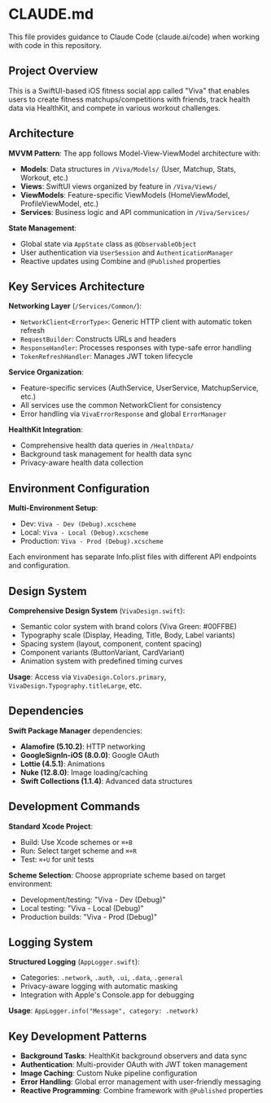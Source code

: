 # CLAUDE.md

This file provides guidance to Claude Code (claude.ai/code) when working with code in this repository.

## Project Overview

This is a SwiftUI-based iOS fitness social app called "Viva" that enables users to create fitness matchups/competitions with friends, track health data via HealthKit, and compete in various workout challenges.

## Architecture

**MVVM Pattern**: The app follows Model-View-ViewModel architecture with:
- **Models**: Data structures in `/Viva/Models/` (User, Matchup, Stats, Workout, etc.)
- **Views**: SwiftUI views organized by feature in `/Viva/Views/`
- **ViewModels**: Feature-specific ViewModels (HomeViewModel, ProfileViewModel, etc.)
- **Services**: Business logic and API communication in `/Viva/Services/`

**State Management**: 
- Global state via `AppState` class as `@ObservableObject`
- User authentication via `UserSession` and `AuthenticationManager`
- Reactive updates using Combine and `@Published` properties

## Key Services Architecture

**Networking Layer** (`/Services/Common/`):
- `NetworkClient<ErrorType>`: Generic HTTP client with automatic token refresh
- `RequestBuilder`: Constructs URLs and headers
- `ResponseHandler`: Processes responses with type-safe error handling
- `TokenRefreshHandler`: Manages JWT token lifecycle

**Service Organization**:
- Feature-specific services (AuthService, UserService, MatchupService, etc.)
- All services use the common NetworkClient for consistency
- Error handling via `VivaErrorResponse` and global `ErrorManager`

**HealthKit Integration**:
- Comprehensive health data queries in `/HealthData/`
- Background task management for health data sync
- Privacy-aware health data collection

## Environment Configuration

**Multi-Environment Setup**:
- Dev: `Viva - Dev (Debug).xcscheme`
- Local: `Viva - Local (Debug).xcscheme` 
- Production: `Viva - Prod (Debug).xcscheme`

Each environment has separate Info.plist files with different API endpoints and configuration.

## Design System

**Comprehensive Design System** (`VivaDesign.swift`):
- Semantic color system with brand colors (Viva Green: #00FFBE)
- Typography scale (Display, Heading, Title, Body, Label variants)
- Spacing system (layout, component, content spacing)
- Component variants (ButtonVariant, CardVariant)
- Animation system with predefined timing curves

**Usage**: Access via `VivaDesign.Colors.primary`, `VivaDesign.Typography.titleLarge`, etc.

## Dependencies

**Swift Package Manager** dependencies:
- **Alamofire (5.10.2)**: HTTP networking
- **GoogleSignIn-iOS (8.0.0)**: Google OAuth
- **Lottie (4.5.1)**: Animations  
- **Nuke (12.8.0)**: Image loading/caching
- **Swift Collections (1.1.4)**: Advanced data structures

## Development Commands

**Standard Xcode Project**: 
- Build: Use Xcode schemes or `⌘+B`
- Run: Select target scheme and `⌘+R`
- Test: `⌘+U` for unit tests

**Scheme Selection**: Choose appropriate scheme based on target environment:
- Development/testing: "Viva - Dev (Debug)" 
- Local testing: "Viva - Local (Debug)"
- Production builds: "Viva - Prod (Debug)"

## Logging System

**Structured Logging** (`AppLogger.swift`):
- Categories: `.network`, `.auth`, `.ui`, `.data`, `.general`
- Privacy-aware logging with automatic masking
- Integration with Apple's Console.app for debugging

**Usage**: `AppLogger.info("Message", category: .network)`

## Key Development Patterns

- **Background Tasks**: HealthKit background observers and data sync
- **Authentication**: Multi-provider OAuth with JWT token management  
- **Image Caching**: Custom Nuke pipeline configuration
- **Error Handling**: Global error management with user-friendly messaging
- **Reactive Programming**: Combine framework with `@Published` properties